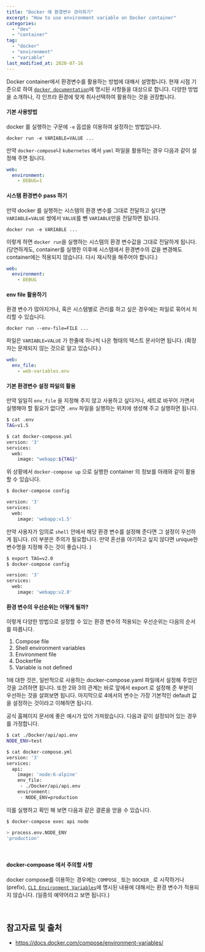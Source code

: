 ```yaml
---
title: "Docker 에 환경변수 관리하기"
excerpt: "How to use environment variable on Docker container"
categories:
  - "dev"
  - "container"
tag:
  - "docker"
  - "environment"
  - "variable"
last_modified_at: 2020-07-16
---
```


Docker container에서 환경변수를 활용하는 방법에 대해서 설명합니다. 현재 시점 기준으로 하여 [`docker documentation`](https://docs.docker.com/compose/environment-variables/)에 명시된 사항들을 대상으로 합니다. 다양한 방법을 소개하나, 각 인프라 환경에 맞게 취사선택하여 활용하는 것을 권장합니다.

#### 기본 사용방법

docker 를 실행하는 구문에 `-e` 옵셥을 이용하여 설정하는 방법입니다. 

`docker run -e VARIABLE=VALUE ...`

만약 `docker-compose`나 `kubernetes` 에서 `yaml` 파일을 활용하는 경우 다음과 같이 설정해 주면 됩니다.
  
```yaml
web:
  environment:
    - DEBUG=1
```

#### 시스템 환경변수 pass 하기

만약 docker 를 실행하는 시스템의 환경 변수를 그대로 전달하고 싶다면 `VARIABLE=VALUE` 쌍에서 `VALUE`를 뺀 `VARIABLE`만을 전달하면 됩니다. 

`docker run -e VARIABLE ...` 

이렇게 하면 `docker run`을 실행하는 시스템의 환경 변수값을 그대로 전달하게 됩니다. (당연하게도, container를 실행한 이후에 시스템에서 환경변수의 값을 변경해도 container에는 적용되지 않습니다. 다시 재시작을 해주어야 합니다.)

```yaml
web:
  environment:
    - DEBUG
```

#### env file 활용하기

환경 변수가 많아지거나, 혹은 시스템별로 관리를 하고 싶은 경우에는 파일로 묶어서 처리할 수 있습니다. 

`docker run --env-file=FILE ...`

파일은 `VARIABLE=VALUE` 가 한줄에 하나씩 나온 형태의 텍스트 문서이면 됩니다. (확장자는 문제되지 않는 것으로 알고 있습니다.)

```yaml
web:
  env_file:
    - web-variables.env
```

#### 기본 환경변수 설정 파일의 활용

만약 일일히 `env_file` 을 지정해 주지 않고 사용하고 싶다거나, 세트로 바꾸어 가면서 실행해야 할 필요가 없다면 `.env` 파일을 실행하는 위치에 생성해 주고 실행하면 됩니다. 

```bash
$ cat .env
TAG=v1.5

$ cat docker-compose.yml
version: '3'
services:
  web:
    image: "webapp:${TAG}"
```

위 상황에서 `docker-compose up` 으로 실행한 container 의 정보를 아래와 같이 활용할 수 있습니다. 

```bash
$ docker-compose config

version: '3'
services:
  web:
    image: 'webapp:v1.5'
```

만약 사용자가 임의로 `shell` 안에서 해당 환경 변수를 설정해 준다면 그 설정이 우선하게 됩니다. (이 부분은 주의가 필요합니다. 만약 혼선을 야기하고 싶지 않다면 unique한 변수명을 지정해 주는 것이 좋습니다. )

```bash
$ export TAG=v2.0
$ docker-compose config

version: '3'
services:
  web:
    image: 'webapp:v2.0'
```

#### 환경 변수의 우선순위는 어떻게 될까?

이렇게 다양한 방법으로 설정할 수 있는 환경 변수의 적용되는 우선순위는 다음의 순서를 따릅니다. 

1. Compose file
2. Shell environment variables
3. Environment file
4. Dockerfile
5. Variable is not defined

1에 대한 것은, 일반적으로 사용하는 docker-compose.yaml 파일에서 설정해 주었던 것을 고려하면 됩니다. 또한 2와 3의 관계는 바로 앞에서 export 로 설정해 준 부분이 우선하는 것을 살펴보면 됩니다. 마지막으로 4에서의 변수는 가장 기본적인 default 값을 설정하는 것이라고 이해하면 됩니다. 

공식 홈페이지 문서에 좋은 예시가 있어 가져왔습니다. 다음과 같이 설정되어 있는 경우를 가정합니다. 

```bash
$ cat ./Docker/api/api.env
NODE_ENV=test

$ cat docker-compose.yml
version: '3'
services:
  api:
    image: 'node:6-alpine'
    env_file:
     - ./Docker/api/api.env
    environment:
     - NODE_ENV=production
```

이를 실행하고 확인 해 보면 다음과 같은 결론을 얻을 수 있습니다.

```bash
$ docker-compose exec api node

> process.env.NODE_ENV
'production'
```

<br/>

#### docker-compoase 에서 주의할 사항

docker compose를 이용하는 경우에는 `COMPOSE_` 또는 `DOCKER_` 로 시작하거나(prefix), [`CLI Environment Variables`](https://docs.docker.com/compose/reference/envvars/)에 명시된 내용에 대해서는 환경 변수가 적용되지 않습니다. (일종의 예약어라고 보면 됩니다.)

<br/>

## 참고자료 및 출처

- <https://docs.docker.com/compose/environment-variables/>